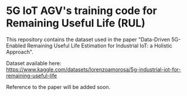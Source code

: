 # 5G IoT AGV's training code for Remaining Useful Life (RUL)
This repository contains the dataset used in the paper "Data-Driven 5G-Enabled Remaining Useful Life Estimation for Industrial IoT: a Holistic Approach".

Dataset available here: https://www.kaggle.com/datasets/lorenzoamorosa/5g-industrial-iot-for-remaining-useful-life

Reference to the paper will be added soon.
